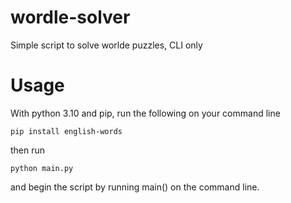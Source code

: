 # wordle-solver
Simple script to solve worlde puzzles, CLI only

# Usage
With python 3.10 and pip, run the following on your command line
```
pip install english-words
```

then run
```
python main.py
```

and begin the script by running main() on the command line.
